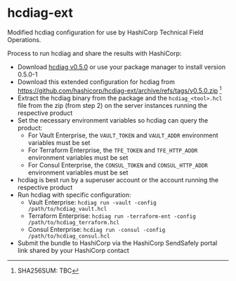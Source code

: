 # hcdiag-ext

Modified hcdiag configuration for use by HashiCorp Technical Field Operations.

Process to run hcdiag and share the results with HashiCorp:

- Download [hcdiag v0.5.0](https://releases.hashicorp.com/hcdiag/0.5.0/) or use your package manager to install version 0.5.0-1
- Download this extended configuration for hcdiag from https://github.com/hashicorp/hcdiag-ext/archive/refs/tags/v0.5.0.zip [^1]
- Extract the hcdiag binary from the package and the `hcdiag_<tool>.hcl` file from the zip (from step 2) on the server instances running the respective product
- Set the necessary environment variables so hcdiag can query the product:
  - For Vault Enterprise, the `VAULT_TOKEN` and `VAULT_ADDR` environment variables must be set
  - For Terraform Enterprise, the `TFE_TOKEN` and `TFE_HTTP_ADDR` environment variables must be set
  - For Consul Enterprise, the `CONSUL_TOKEN` and `CONSUL_HTTP_ADDR` environment variables must be set
- hcdiag is best run by a superuser account or the account running the respective product
- Run hcdiag with specific configuration:
  - Vault Enterprise: `hcdiag run -vault -config /path/to/hcdiag_vault.hcl`
  - Terraform Enterprise: `hcdiag run -terraform-ent -config /path/to/hcdiag_terraform.hcl`
  - Consul Enterprise: `hcdiag run -consul -config /path/to/hcdiag_consul.hcl`
- Submit the bundle to HashiCorp via the HashiCorp SendSafely portal link shared by your HashiCorp contact

[^1]: SHA256SUM: TBC
